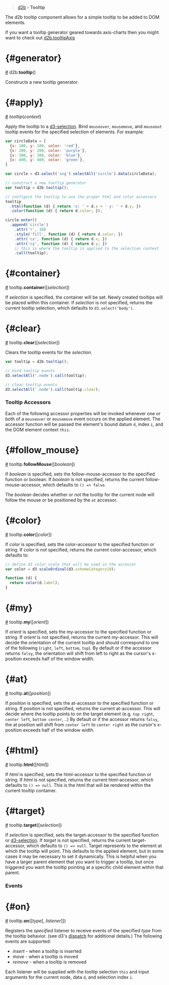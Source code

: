 > [d2b](../README.md) › **Tooltip**

The d2b tooltip component allows for a simple tooltip to be added to DOM elements.

If you want a tooltip generator geared towards axis-charts then you might want to check out [d2b.tooltipAxis](axis.md)

# {#generator}
[#](#tooltip) d2b.**tooltip**()

Constructs a new tooltip generator.

# {#apply}
[#](#apply) *tooltip*(*context*)

Apply the tooltip to a [d3-selection](https;//github.com/d3/d3-selection). Bind `mouseover`, `mousemove`, and `mouseout` tooltip events for the specified selection of elements. For example:

```javascript
var circleData = [
  {x: 100, y: 100, color: 'red'},
  {x: 200, y: 200, color: 'purple'},
  {x: 300, y: 300, color: 'blue'},
  {x: 400, y: 400, color: 'green'},
]

var circle = d3.select('svg').selectAll('circle').data(circleData);

// construct a new tooltip generator
var tooltip = d2b.tooltip();

// configure the tooltip to use the proper html and color accessors
tooltip
  .html(function (d) { return 'x: ' + d.x + ' y: ' + d.y; })
  .color(function (d) { return d.color; });

circle.enter()
  .append('circle')
    .attr('r', 10)
    .style('fill', function (d) { return d.color; })
    .attr('cx', function (d) { return d.x; })
    .attr('cy', function (d) { return d.y; })
    // this is where the tooltip is applied to the selection context
    .call(tooltip);
```

# {#container}
[#](#container) tooltip.**container**([*selection*])

If *selection* is specified, the container will be set. Newly created tooltips will be placed within this container. If *selection* is not specified, returns the current tooltip selection, which defaults to `d3.select('body')`.

# {#clear}
[#](#clear) tooltip.**clear**([*selection*])

Clears the tooltip events for the *selection*.

```javascript
var tooltip = d2b.tooltip();

// bind tooltip events
d3.selectAll('.node').call(tooltip);

// clear tooltip events
d3.selectAll('.node').call(tooltip.clear);
```

### Tooltip Accessors

Each of the following accessor properties will be invoked whenever one or both of a `mouseover` or `mousemove` event occurs on the applied element. The accessor function will be passed the element's bound datum `d`, index `i`, and the DOM element context `this`.

# {#follow_mouse}
[#](#follow_mouse) tooltip.**followMouse**([*boolean*])

If *boolean* is specified, sets the follow-mouse-accessor to the specified function or boolean. If *boolean* is not specified, returns the current follow-mouse-accessor, which defaults to `() => false`.

The *boolean* decides whether or not the tooltip for the current node will follow the mouse or be positioned by the `at` accessor.

# {#color}
[#](#color) tooltip.**color**([*color*])

If *color* is specified, sets the color-accessor to the specified function or string. If *color* is not specified, returns the current color-accessor, which defaults to:

```javascript
// define d3 color scale that will be used in the accessor
var color = d3.scaleOrdinal(d3.schemeCategory10);

function (d) {
  return color(d.label);
}
```

# {#my}
[#](#my) tooltip.**my**([*orient*])

If *orient* is specified, sets the my-accessor to the specified function or string. If *orient* is not specified, returns the current my-accessor. This will decide the orientation of the current tooltip and should correspond to one of the following (`right`, `left`, `bottom`, `top`). By default or if the accessor returns `falsy`, the orientation will shift from left to right as the cursor's x-position exceeds half of the window width.

# {#at}
[#](#at) tooltip.**at**([*position*])

If *position* is specified, sets the at-accessor to the specified function or string. If *position* is not specified, returns the current at-accessor. This will decide where the tooltip points to on the target element (e.g. `top right`, `center left`, `bottom center`, ..) By default or if the accessor returns `falsy`, the at position will shift from `center left` to `center right` as the cursor's x-position exceeds half of the window width.

# {#html}
[#](#html) tooltip.**html**([*html*])

If *html* is specified, sets the html-accessor to the specified function or string. If *html* is not specified, returns the current html-accessor, which defaults to `() => null`. This is the html that will be rendered within the current tooltip container.

# {#target}
[#](#target) tooltip.**target**([*selection*])

If *selection* is specified, sets the target-accessor to the specified function or [d3-selection](https;//github.com/d3/d3-selection). If *target* is not specified, returns the current target-accessor, which defaults to `() => null`. Target represents to the element at which the tooltip will point. This defaults to the applied element, but in some cases it may be necessary to set it dynamically. This is helpful when you have a larger parent element that you want to trigger a tooltip, but once triggered you want the tooltip pointing at a specific child element within that parent.

### Events

# {#on}
[#](#on) tooltip.**on**([*type*[, *listener*]])

Registers the *specified* listener to receive events of the specified *type* from the tooltip behavior. (see d3's [dispatch](https://github.com/mbostock/d3/wiki/Internals#d3_dispatch) for additional details.) The following events are supported:

- *insert*  - when a tooltip is inserted
- *move*    - when a tooltip is moved
- *remove*  - when a tooltip is removed

Each listener will be supplied with the tooltip selection `this` and input arguments for the current node, data `d`, and selection index `i`.
